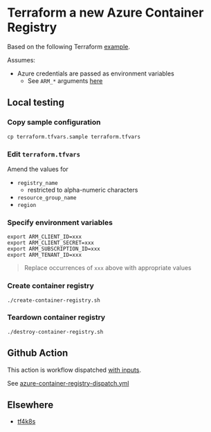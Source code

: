 # Terraform a new Azure Container Registry

Based on the following Terraform [example](https://registry.terraform.io/providers/hashicorp/azurerm/latest/docs/resources/container_registry#example-usage).

Assumes:

* Azure credentials are passed as environment variables
  * See `ARM_*` arguments [here](https://registry.terraform.io/providers/hashicorp/azurerm/latest/docs#argument-reference)


## Local testing

### Copy sample configuration

```
cp terraform.tfvars.sample terraform.tfvars
```

### Edit `terraform.tfvars`

Amend the values for

* `registry_name`
  * restricted to alpha-numeric characters
* `resource_group_name`
* `region`

### Specify environment variables

```
export ARM_CLIENT_ID=xxx
export ARM_CLIENT_SECRET=xxx
export ARM_SUBSCRIPTION_ID=xxx
export ARM_TENANT_ID=xxx
```
> Replace occurrences of `xxx` above with appropriate values

### Create container registry

```
./create-container-registry.sh
```

### Teardown container registry

```
./destroy-container-registry.sh
```


## Github Action

This action is workflow dispatched [with inputs](https://docs.github.com/en/actions/using-workflows/workflow-syntax-for-github-actions#onworkflow_dispatchinputs).

See [azure-container-registry-dispatch.yml](../../../.github/workflows/azure-container-registry-dispatch.yml)


## Elsewhere

* [tf4k8s](https://github.com/pacphi/tf4k8s/tree/master/modules/registry/acr)
